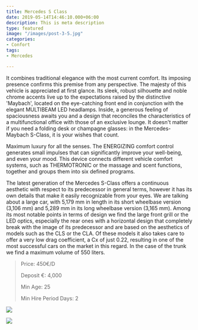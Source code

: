 ```yaml
---
title: Mercedes S Class
date: 2019-05-14T14:46:10.000+06:00
description: This is meta description
type: featured
image: "/images/post-3-5.jpg"
categories:
- Confort
tags:
- Mercedes

---
```

It combines traditional elegance with the most current comfort. Its imposing presence confirms this premise from any perspective. The majesty of this vehicle is appreciated at first glance. Its sleek, robust silhouette and noble chrome accents live up to the expectations raised by the distinctive 'Maybach', located on the eye-catching front end in conjunction with the elegant MULTIBEAM LED headlamps. Inside, a generous feeling of spaciousness awaits you and a design that reconciles the characteristics of a multifunctional office with those of an exclusive lounge. It doesn't matter if you need a folding desk or champagne glasses: in the Mercedes-Maybach S-Class, it is your wishes that count.

Maximum luxury for all the senses. The ENERGIZING comfort control generates small impulses that can significantly improve your well-being, and even your mood. This device connects different vehicle comfort systems, such as THERMOTRONIC or the massage and scent functions, together and groups them into six defined programs.

The latest generation of the Mercedes S-Class offers a continuous aesthetic with respect to its predecessor in general terms, however it has its own details that make it easily recognizable from your eyes. We are talking about a large car, with 5,179 mm in length in its short wheelbase version (3,106 mm) and 5,289 mm in its long wheelbase version (3,165 mm). Among its most notable points in terms of design we find the large front grill or the LED optics, especially the rear ones with a horizontal design that completely break with the image of its predecessor and are based on the aesthetics of models such as the CLS or the CLA. Of these models it also takes care to offer a very low drag coefficient, a Cx of just 0.22, resulting in one of the most successful cars on the market in this regard. In the case of the trunk we find a maximum volume of 550 liters.

> Price: 450€/D
>
> Deposit €: 4,000
>
> Min Age: 25
>
> Min Hire Period Days: 2

![](/images/mercedes-s.jpg)

[![](/images/boton.png)](/contact)